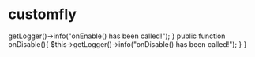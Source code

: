 # customfly
<?php
namespace ExampleAuthor\MyPlugin;

use pocketmine\plugin\PluginBase;

class MyPlugin extends PluginBase{

    public function onEnable(){
        $this->getLogger()->info("onEnable() has been called!");
    }

    public function onDisable(){
        $this->getLogger()->info("onDisable() has been called!");
    }
}
